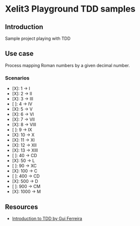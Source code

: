 # Xelit3 Playground TDD samples


## Introduction

Sample project playing with TDD


## Use case

Process mapping Roman numbers by a given decimal number.

### Scenarios

- [X]: 1    -> I
- [X]: 2    -> II
- [X]: 3    -> III
- [ ]: 4    -> IV
- [X]: 5    -> V
- [X]: 6    -> VI
- [X]: 7    -> VII
- [X]: 8    -> VIII
- [ ]: 9    -> IX
- [X]: 10   -> X
- [X]: 11   -> XI
- [X]: 12   -> XII
- [X]: 13   -> XIII
- [ ]: 40   -> CD
- [X]: 50   -> L
- [ ]: 90   -> XC
- [X]: 100  -> C
- [ ]: 400  -> CD
- [X]: 500  -> D
- [ ]: 900  -> CM
- [X]: 1000 -> M

## Resources

- [Introduction to TDD by Gui Ferreira](https://www.youtube.com/watch?v=Ye_d99mHAXM&list=WL&index=1)